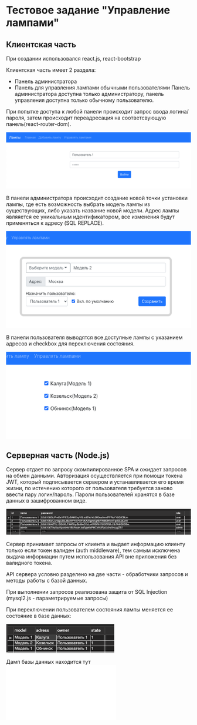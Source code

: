 # Тестовое задание "Управление лампами"

## Клиентская часть

При создании использовался react.js, react-bootstrap

Клиентская часть имеет 2 раздела:
* Панель администратора
* Панель для управления лампами обычными пользователями
Панель администратора доступна только администратору,
панель управления доступна только обычному пользователю.

При попытке доступа к любой панели происходит запрос ввода логина/пароля, затем происходит переадресация на соответсвующую панель(react-router-dom).

![Alt text](/screens/login.png)

В панели администратора происходит создание новой точки установки лампы, где есть возможность выбрать модель лампы из существующих, либо указать название новой модели. Адрес лампы являяется ее уникальным идентификатором, все изменения будут применяться к адресу (SQL REPLACE). 

![Alt text](/screens/adminpanel.png)

В панели пользователя выводятся все доступные лампы с указанием адресов и checkbox для переключения состояния.

![Alt text](/screens/userpanel.png)

## Серверная часть (Node.js)

Сервер отдает по запросу скомпилированное SPA и ожидает запросов на обмен данными.
Авторизация осуществляется при помощи токена JWT, который подписывается сервером и устанавливается его время жизни, по истечению которого от пользователя требуется заново ввести пару логин/пароль. Пароли пользователей хранятся в базе данных в зашифрованном виде.

![Alt text](/screens/usersTable.png)

Сервер принимает запросы от клиента и выдает информацию клиенту только если токен валиден (auth middleware), тем самым исключена выдача информации путем использования API вне приложения без валидного токена.

API сервера условно разделено на две части - обработчики запросов и методы работы с базой данных.

При выполнении запросов реализована защита от SQL Injection (mysql2.js - параметрируемые запросы)

При переключении пользователем состояния лампы меняется ее состояние в базе данных:

![Alt text](/screens/lampsTable.png)

Дамп базы данных находится тут ![Alt text](/db/Dump20201012.sql)

